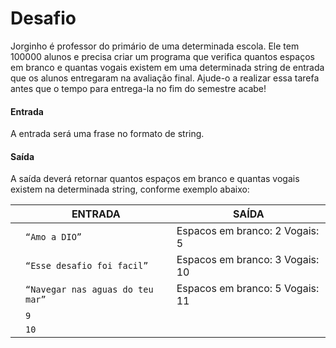 # Desafio
Jorginho é professor do primário de uma determinada escola. Ele tem 100000 alunos e precisa criar um programa que verifica quantos espaços em branco e quantas vogais existem em uma determinada string de entrada que os alunos entregaram na avaliação final. Ajude-o a realizar essa tarefa antes que o tempo para entrega-la no fim do semestre acabe!

#### Entrada 
A entrada será uma frase no formato de string. 

#### Saída
A saída deverá retornar quantos espaços em branco e quantas vogais existem na determinada string, conforme exemplo abaixo:

 


|                |ENTRADA                          |SAÍDA                         |
|----------------|-------------------------------|---------------
| |` “Amo a DIO” `            |  Espacos em branco: 2 Vogais: 5 		            |
| |` “Esse desafio foi facil” `           |  Espacos em branco: 3 Vogais: 10  |
| |` “Navegar nas aguas do teu mar” `| Espacos em branco: 5 Vogais: 11 |				
| |`9`| |				
| |`10`|




